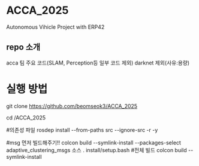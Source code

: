 # ACCA_2025
Autonomous Vihicle Project with ERP42 

## repo 소개
acca 팀 주요 코드(SLAM, Perception등 일부 코드 제외)
darknet 제외(사유:용량)

# 실행 방법
git clone https://github.com/beomseok3/ACCA_2025

cd /ACCA_2025

#의존성 파일
rosdep install --from-paths src --ignore-src -r -y

#msg 먼저 빌드해주기!!
colcon build --symlink-install --packages-select adaptive_clustering_msgs
소스
. install/setup.bash
#전체 빌드
colcon build --symlink-install

